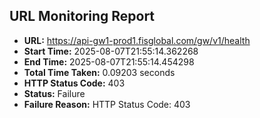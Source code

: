 ## URL Monitoring Report

- **URL:** https://api-gw1-prod1.fisglobal.com/gw/v1/health
- **Start Time:** 2025-08-07T21:55:14.362268
- **End Time:** 2025-08-07T21:55:14.454298
- **Total Time Taken:** 0.09203 seconds
- **HTTP Status Code:** 403
- **Status:** Failure
- **Failure Reason:** HTTP Status Code: 403
